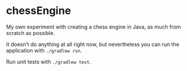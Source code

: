 # chessEngine
My own experiment with creating a chess engine in Java, as much from scratch as possible.

It doesn't do anything at all right now, but nevertheless you can run the application with ``./gradlew run``.

Run unit tests with ``./gradlew test``.
